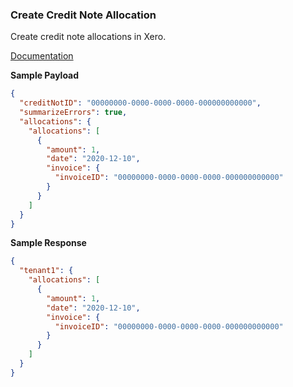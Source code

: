 ### Create Credit Note Allocation

Create credit note allocations in Xero.

[Documentation](https://xeroapi.github.io/xero-node/accounting/index.html#api-Accounting-createCreditNoteAllocation)

**Sample Payload**

```json
{
  "creditNotID": "00000000-0000-0000-0000-000000000000",
  "summarizeErrors": true,
  "allocations": {
    "allocations": [
      {
        "amount": 1,
        "date": "2020-12-10",
        "invoice": {
          "invoiceID": "00000000-0000-0000-0000-000000000000"
        }
      }
    ]
  }
}
```

**Sample Response**

```json
{
  "tenant1": {
    "allocations": [
      {
        "amount": 1,
        "date": "2020-12-10",
        "invoice": {
          "invoiceID": "00000000-0000-0000-0000-000000000000"
        }
      }
    ]
  }
}
```

